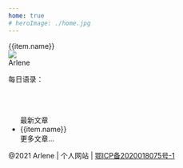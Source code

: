 ```yaml
---
home: true
# heroImage: ./home.jpg
---
```

<div class="base">
 <div v-for="(item,index) in lists" class="item" :key="index" @click="goLink(item)">
   <i class="iconfont icon-style" :class="item.icon"></i>
    <div><a :href="item.link">{{item.name}}</a></div>
    
 </div>
</div>
<div class="part">
<div class="personal-part">
    <div class="person-info">
        <img class="avtor" src="/blog/avtor.jpg"/>
        <!-- <div><Clock/></div> -->
        <div class="user-name">Arlene</div>
        <div class="user-detail">
          <div v-for="(item,index) in iconAbout" :key="index" >
          <a v-if="item.href" :href="item.href" class="iconfont person-icon" :class="item.icon"></a>
          <div v-else class="iconfont person-icon" :class="item.icon" slot="reference"  @mouseenter="item.isShowPopover = true"
            @mouseleave="item.isShowPopover = false" ></div>
            <el-popover  v-model="item.isShowPopover"
                placement="top-start"
                width="100"
                trigger="click"
             ><img :src="item.img"/>
         </el-popover>
          </div>
        </div>
        <!-- <div class="aboutMe">关于我</div> -->
    </div>
    <!--  day-motto -->
     <div class="person-info mt20">
      <p class="u-fontweight">每日语录：</p>
      <div class="lineH25" v-html="dayMessage"></div>
      <br>
      <br>
      <!-- <a href="motto/2021/March/chapter1">更多...</a> -->
    </div>
 </div>
 <ul class="hot">
   <div class="hot-title">最新文章</div>
  <li v-for="(item,index) in newList" class="item" :key="index" @click="goLink(item)">
  <div>
    <a :href="item.link">{{item.name}}</a>
    <article-tag :tagType="item.tag"/>
  </div>
  <!-- <div class="date-info">{{item.date}}</div> -->
  </li>
  <div class="more"><a :href="moreUrl">更多文章...</a></div>
 </ul>
  <div class="clear"></div>

</div>
<div class="footer">@2021 Arlene | 个人网站 | <a href="https://beian.miit.gov.cn" target="_blank" class="beian">鄂ICP备2020018075号-1</a></div>

<script>
  import Clock from './clock'
 export default {
   components:{
     Clock,
   },
  data(){
    return {
      // dayMessage:"我步入丛林<br>因为我希望生活有意义，<br>我希望活的深刻，<br>吸取生命中所有精华，<br>把非生命的一切都击溃。<br>以免当我生命终结，<br>发现自己从没活过。<br><br>----梭罗",
      dayMessage:"从前 我的爱复杂,动荡<br/>现在我只爱一些简单的事物<br/>一只其貌不扬的小狗<br/>或一朵深夜里突然绽放的小花儿<br/>就已带给我足够的惊喜 <br/>从前的我常常因爱而愤怒<br/>现在 我的肝火已被雨水带入潮湿的土地<br/>至于足球和诗歌,今后依然会是我的挚爱<br/>但已没有什么 可以再大过我的生命<br/>为了这份宁静 我已准备了半个世纪<br/>就这样爱着 度过余生",
      iconAbout:[{name:'git',icon:'el-icon-my-github',href:'https://github.com/ArleneLiu001/blog',},
      // {name:'zhi',icon:'el-icon-my-zhifubao'},
      {name:'qq',icon:'el-icon-my-qq',img:'/blog/qq.jpg'},
      {name:'wechat',icon:'el-icon-my-wechat',img:'/blog/wechat.jpg'},
      {name:'email',icon:'el-icon-my-youxiang',href:"mailto:arleneliu001@163.com"}],
      lists:[{name:'js基础',link:'./tech/js/chapter1',icon:'el-icon-my-js',},
      {name:'TypeScript',link:'./tech/ts/chapter1/',icon:'el-icon-my-tsx',},
      {name:'Es6~Es11',link:'http://es.xiecheng.live/',icon:'el-icon-my-vuejs-line',},
      // {name:'Vue3',link:'./tech/vueNext/chapter1',icon:'el-icon-my-vuejs-line',},
      // {name:'React',link:'./tech/react/chapter1',icon:'el-icon-my-react',},
      {name:'博客',link:'./blog/chapter5',icon:'el-icon-my-bokeyuan',},],
      newList:[
        {name:'拖拽表格',link:'blog/chapter10',date:'',tag:1},
        {name:'使用vue开发插件',link:'blog/chapter5',date:'',tag:1},
        {name:'uni-app项目打包合成App',link:'blog/chapter3',date:'',tag:1},
        {name:'TypeScript',link:'./tech/ts/chapter1/',date:'',tag:1},
        //  {name:'关于孩子玩游戏',link:'./edu/chapter1',date:'',tag:5},
      ],
      moreUrl:'./tech/read/chapter1'
    }
  },
  methods:{
    goLink(item){
      window.location.href = item.link
    }
  }
 }
</script>